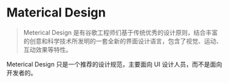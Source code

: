 # Materical Design
>Meterical Design 是有谷歌工程师们基于传统优秀的设计原则，结合丰富的创意和科学技术所发明的一套全新的界面设计语言，包含了视觉、运动、互动效果等特性。

Meterical Design 只是一个推荐的设计规范，主要面向 UI 设计人员，而不是面向开发者的。
